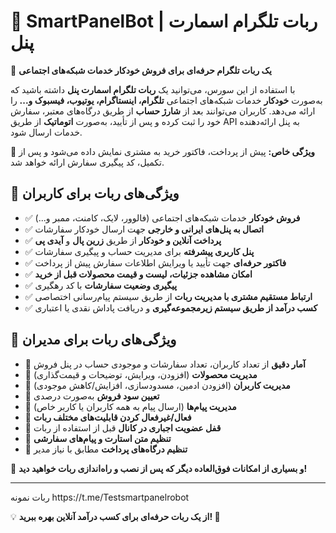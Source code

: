 <h1>🤖 SmartPanelBot | ربات تلگرام اسمارت پنل</h1>

<p>🎯 <strong>یک ربات تلگرام حرفه‌ای برای فروش خودکار خدمات شبکه‌های اجتماعی</strong></p>

<p>
با استفاده از این سورس، می‌توانید یک <strong>ربات تلگرام اسمارت پنل</strong> داشته باشید که به‌صورت <strong>خودکار</strong> خدمات شبکه‌های اجتماعی <strong>تلگرام، اینستاگرام، یوتیوب، فیسبوک و...</strong> را ارائه می‌دهد.  
کاربران می‌توانند بعد از <strong>شارژ حساب</strong> از طریق درگاه‌های معتبر، سفارش خود را ثبت کرده و پس از تأیید، به‌صورت <strong>اتوماتیک</strong> از طریق API به پنل ارائه‌دهنده خدمات ارسال شود.
</p>

<p>📌 <strong>ویژگی خاص:</strong> پیش از پرداخت، فاکتور خرید به مشتری نمایش داده می‌شود و پس از تکمیل، کد پیگیری سفارش ارائه خواهد شد.</p>

<h2>🚀 ویژگی‌های ربات برای کاربران</h2>
<ul>
  <li>✅ <strong>فروش خودکار</strong> خدمات شبکه‌های اجتماعی (فالوور، لایک، کامنت، ممبر و...)</li>
  <li>✅ <strong>اتصال به پنل‌های ایرانی و خارجی</strong> جهت ارسال خودکار سفارشات</li>
  <li>✅ <strong>پرداخت آنلاین و خودکار</strong> از طریق <strong>زرین پال</strong> و <strong>آیدی پی</strong></li>
  <li>✅ <strong>پنل کاربری پیشرفته</strong> برای مدیریت حساب و پیگیری سفارشات</li>
  <li>✅ <strong>فاکتور حرفه‌ای</strong> جهت تأیید یا ویرایش اطلاعات سفارش پیش از پرداخت</li>
  <li>✅ <strong>امکان مشاهده جزئیات، لیست و قیمت محصولات قبل از خرید</strong></li>
  <li>✅ <strong>پیگیری وضعیت سفارشات</strong> با کد رهگیری</li>
  <li>✅ <strong>ارتباط مستقیم مشتری با مدیریت ربات</strong> از طریق سیستم پیام‌رسانی اختصاصی</li>
  <li>✅ <strong>کسب درآمد از طریق سیستم زیرمجموعه‌گیری</strong> و دریافت پاداش نقدی یا اعتباری</li>
</ul>

<h2>🎩 ویژگی‌های ربات برای مدیران</h2>
<ul>
  <li>🔹 <strong>آمار دقیق</strong> از تعداد کاربران، تعداد سفارشات و موجودی حساب در پنل فروش</li>
  <li>🔹 <strong>مدیریت محصولات</strong> (افزودن، ویرایش، توضیحات و قیمت‌گذاری)</li>
  <li>🔹 <strong>مدیریت کاربران</strong> (افزودن ادمین، مسدودسازی، افزایش/کاهش موجودی)</li>
  <li>🔹 <strong>تعیین سود فروش</strong> به‌صورت درصدی</li>
  <li>🔹 <strong>مدیریت پیام‌ها</strong> (ارسال پیام به همه کاربران یا کاربر خاص)</li>
  <li>🔹 <strong>فعال/غیرفعال کردن قابلیت‌های مختلف ربات</strong></li>
  <li>🔹 <strong>قفل عضویت اجباری در کانال</strong> قبل از استفاده از ربات</li>
  <li>🔹 <strong>تنظیم متن استارت و پیام‌های سفارشی</strong></li>
  <li>🔹 <strong>تنظیم درگاه‌های پرداخت</strong> مطابق با نیاز مدیر</li>
</ul>

<p>📌 <strong>و بسیاری از امکانات فوق‌العاده دیگر که پس از نصب و راه‌اندازی ربات خواهید دید!</strong></p>

<hr>
ربات نمونه https://t.me/Testsmartpanelrobot
<p>💡 <strong>از یک ربات حرفه‌ای برای کسب درآمد آنلاین بهره ببرید! 🚀</strong></p>
